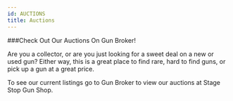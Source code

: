 ```yaml
---
id: AUCTIONS
title: Auctions
---
```

###Check Out Our Auctions On Gun Broker!

Are you a collector, or are you just looking for a sweet deal on a new or used gun? Either way, this is a great place to find rare, hard to find guns, or pick up a gun at a great price.

To see our current listings go to Gun Broker to view our auctions at Stage Stop Gun Shop.